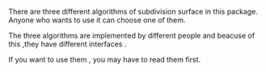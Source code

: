 There are three different algorithms of subdivision surface in this package.
Anyone who wants to use it can choose one of them.

The three algorithms are implemented by different people 
and beacuse of this ,they have different interfaces .

If you want to use them , you may have to read them first.
